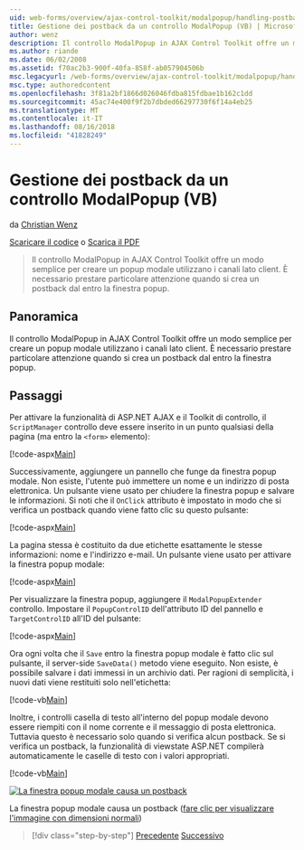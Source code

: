 ```yaml
---
uid: web-forms/overview/ajax-control-toolkit/modalpopup/handling-postbacks-from-a-modalpopup-vb
title: Gestione dei postback da un controllo ModalPopup (VB) | Microsoft Docs
author: wenz
description: Il controllo ModalPopup in AJAX Control Toolkit offre un modo semplice per creare un popup modale utilizzano i canali lato client. È necessario prestare particolare attenzione quando un pos...
ms.author: riande
ms.date: 06/02/2008
ms.assetid: f70ac2b3-900f-40fa-858f-ab057904506b
msc.legacyurl: /web-forms/overview/ajax-control-toolkit/modalpopup/handling-postbacks-from-a-modalpopup-vb
msc.type: authoredcontent
ms.openlocfilehash: 3f81a2bf1866d026046fdba815fdbae1b162c1dd
ms.sourcegitcommit: 45ac74e400f9f2b7dbded66297730f6f14a4eb25
ms.translationtype: MT
ms.contentlocale: it-IT
ms.lasthandoff: 08/16/2018
ms.locfileid: "41828249"
---
```

<a name="handling-postbacks-from-a-modalpopup-vb"></a>Gestione dei postback da un controllo ModalPopup (VB)
====================
da [Christian Wenz](https://github.com/wenz)

[Scaricare il codice](http://download.microsoft.com/download/2/4/0/24052038-f942-4336-905b-b60ae56f0dd5/ModalPopup3.vb.zip) o [Scarica il PDF](http://download.microsoft.com/download/b/6/a/b6ae89ee-df69-4c87-9bfb-ad1eb2b23373/modalpopup3VB.pdf)

> Il controllo ModalPopup in AJAX Control Toolkit offre un modo semplice per creare un popup modale utilizzano i canali lato client. È necessario prestare particolare attenzione quando si crea un postback dal entro la finestra popup.


## <a name="overview"></a>Panoramica

Il controllo ModalPopup in AJAX Control Toolkit offre un modo semplice per creare un popup modale utilizzano i canali lato client. È necessario prestare particolare attenzione quando si crea un postback dal entro la finestra popup.

## <a name="steps"></a>Passaggi

Per attivare la funzionalità di ASP.NET AJAX e il Toolkit di controllo, il `ScriptManager` controllo deve essere inserito in un punto qualsiasi della pagina (ma entro la `<form>` elemento):

[!code-aspx[Main](handling-postbacks-from-a-modalpopup-vb/samples/sample1.aspx)]

Successivamente, aggiungere un pannello che funge da finestra popup modale. Non esiste, l'utente può immettere un nome e un indirizzo di posta elettronica. Un pulsante viene usato per chiudere la finestra popup e salvare le informazioni. Si noti che il `OnClick` attributo è impostato in modo che si verifica un postback quando viene fatto clic su questo pulsante:

[!code-aspx[Main](handling-postbacks-from-a-modalpopup-vb/samples/sample2.aspx)]

La pagina stessa è costituito da due etichette esattamente le stesse informazioni: nome e l'indirizzo e-mail. Un pulsante viene usato per attivare la finestra popup modale:

[!code-aspx[Main](handling-postbacks-from-a-modalpopup-vb/samples/sample3.aspx)]

Per visualizzare la finestra popup, aggiungere il `ModalPopupExtender` controllo. Impostare il `PopupControlID` dell'attributo ID del pannello e `TargetControlID` all'ID del pulsante:

[!code-aspx[Main](handling-postbacks-from-a-modalpopup-vb/samples/sample4.aspx)]

Ora ogni volta che il `Save` entro la finestra popup modale è fatto clic sul pulsante, il server-side `SaveData()` metodo viene eseguito. Non esiste, è possibile salvare i dati immessi in un archivio dati. Per ragioni di semplicità, i nuovi dati viene restituiti solo nell'etichetta:

[!code-vb[Main](handling-postbacks-from-a-modalpopup-vb/samples/sample5.vb)]

Inoltre, i controlli casella di testo all'interno del popup modale devono essere riempiti con il nome corrente e il messaggio di posta elettronica. Tuttavia questo è necessario solo quando si verifica alcun postback. Se si verifica un postback, la funzionalità di viewstate ASP.NET compilerà automaticamente le caselle di testo con i valori appropriati.

[!code-vb[Main](handling-postbacks-from-a-modalpopup-vb/samples/sample6.vb)]


[![La finestra popup modale causa un postback](handling-postbacks-from-a-modalpopup-vb/_static/image2.png)](handling-postbacks-from-a-modalpopup-vb/_static/image1.png)

La finestra popup modale causa un postback ([fare clic per visualizzare l'immagine con dimensioni normali](handling-postbacks-from-a-modalpopup-vb/_static/image3.png))

> [!div class="step-by-step"]
> [Precedente](using-modalpopup-with-a-repeater-control-vb.md)
> [Successivo](positioning-a-modalpopup-vb.md)
